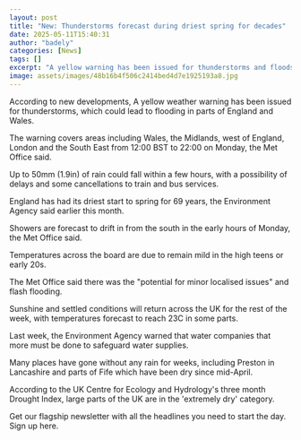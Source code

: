 ```yaml
---
layout: post
title: "New: Thunderstorms forecast during driest spring for decades"
date: 2025-05-11T15:40:31
author: "badely"
categories: [News]
tags: []
excerpt: "A yellow warning has been issued for thunderstorms and floods, despite the UK experiencing its driest spring for nearly 70 years."
image: assets/images/48b16b4f506c2414bed4d7e1925193a8.jpg
---
```


According to new developments, A yellow weather warning has been issued for thunderstorms, which could lead to flooding in parts of England and Wales.

The warning covers areas including Wales, the Midlands, west of England, London and the South East from 12:00 BST to 22:00 on Monday, the Met Office said.

Up to 50mm (1.9in) of rain could fall within a few hours, with a possibility of delays and some cancellations to train and bus services.

England has had its driest start to spring for 69 years, the Environment Agency said earlier this month.

Showers are forecast to drift in from the south in the early hours of Monday, the Met Office said.

Temperatures across the board are due to remain mild in the high teens or early 20s.

The Met Office said there was the "potential for minor localised issues" and flash flooding.

Sunshine and settled conditions will return across the UK for the rest of the week, with temperatures forecast to reach 23C in some parts. 

Last week, the Environment Agency warned that water companies that more must be done to safeguard water supplies.

Many places have gone without any rain for weeks, including Preston in Lancashire and parts of Fife which have been dry since mid-April.

According to the UK Centre for Ecology and Hydrology's three month Drought Index, large parts of the UK are in the 'extremely dry' category.

Get our flagship newsletter with all the headlines you need to start the day. Sign up here.

